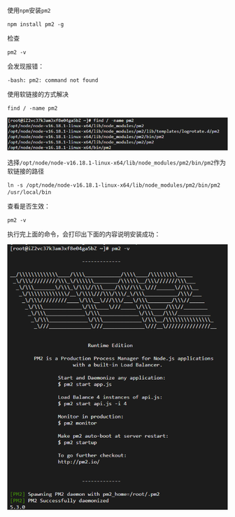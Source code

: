 使用`npm`安装`pm2`

```shell
npm install pm2 -g
```

检查

```shell
pm2 -v
```

会发现报错：

```shell
-bash: pm2: command not found
```

使用软链接的方式解决

```shell
find / -name pm2
```

![image-20230322105450311](./images/image-20230322105450311.png) 

选择`/opt/node/node-v16.18.1-linux-x64/lib/node_modules/pm2/bin/pm2`作为软链接的路径

```shell
ln -s /opt/node/node-v16.18.1-linux-x64/lib/node_modules/pm2/bin/pm2 /usr/local/bin
```

查看是否生效：

```
pm2 -v
```

执行完上面的命令，会打印出下面的内容说明安装成功：

![image-20230322105955018](./images/image-20230322105955018.png) 